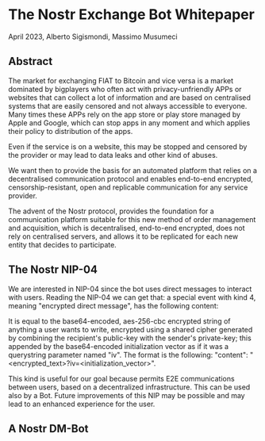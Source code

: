 # The Nostr Exchange Bot Whitepaper

April 2023, Alberto Sigismondi, Massimo Musumeci

## Abstract

The market for exchanging FIAT to Bitcoin and vice versa is a market dominated by bigplayers who often act with privacy-unfriendly APPs or websites that can collect a lot of information and are based on centralised systems that are easily censored and not always accessible to everyone. Many times these APPs rely on the app store or play store managed by Apple and Google, which can stop apps in any moment and which applies their policy to distribution of the apps.

Even if the service is on a website, this may be stopped and censored by the provider or may lead to data leaks and other kind of abuses.

We want then to provide the basis for an automated platform that relies on a decentralised communication protocol and enables end-to-end encrypted, censorship-resistant, open and replicable communication for any service provider.

The advent of the Nostr protocol, provides the foundation for a communication platform suitable for this new method of order management and acquisition, which is decentralised, end-to-end encrypted, does not rely on centralised servers, and allows it to be replicated for each new entity that decides to participate.

## The Nostr NIP-04

We are interested in NIP-04 since the bot uses direct messages to interact with users. Reading the NIP-04 we can get that: a special event with kind 4, meaning "encrypted direct message", has the following content:

It is equal to the base64-encoded, aes-256-cbc encrypted string of anything a user wants to write, encrypted using a shared cipher generated by combining the recipient's public-key with the sender's private-key; this appended by the base64-encoded initialization vector as if it was a querystring parameter named "iv". The format is the following: "content": "<encrypted_text>?iv=<initialization_vector>".

This kind is useful for our goal because permits E2E communications between users, based on a decentralized infrastructure. This can be used also by a Bot. Future improvements of this NIP may be possible and may lead to an enhanced experience for the user.

## A Nostr DM-Bot



